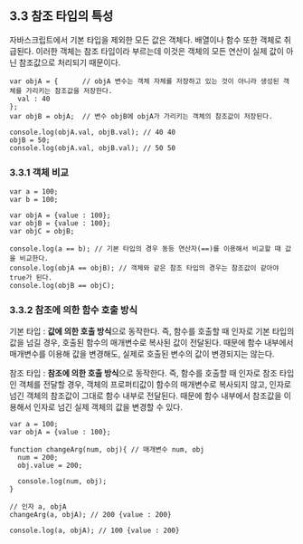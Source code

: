 ## 3.3 참조 타입의 특성 
자바스크립트에서 기본 타입을 제외한 모든 값은 객체다. 배열이나 함수 또한 객체로 취급된다. 이러한 객체는 참조 타입이라 부르는데 이것은 객체의 모든 연산이 실제 값이 아닌 참조값으로 처리되기 때문이다.

    var objA = {      // objA 변수는 객체 자체를 저장하고 있는 것이 아니라 생성된 객체를 가리키는 참조값을 저장한다.
      val : 40
    };
    var objB = objA;  // 변수 objB에 objA가 가리키는 객체의 참조값이 저장된다.

    console.log(objA.val, objB.val); // 40 40
    objB = 50;
    console.log(objA.val, objB.val); // 50 50

### 3.3.1 객체 비교
    var a = 100;
    var b = 100;

    var objA = {value : 100};
    var objB = {value : 100};
    var objC = objB;

    console.log(a == b); // 기본 타입의 경우 동등 연산자(==)를 이용해서 비교할 때 값을 비교한다.
    console.log(objA == objB); // 객체와 같은 참조 타입의 경우는 참조값이 같아야 true가 된다. 
    console.log(objB == objC);

### 3.3.2 참조에 의한 함수 호출 방식 
기본 타입 : **값에 의한 호출 방식**으로 동작한다. 즉, 함수를 호출할 때 인자로 기본 타입의 값을 넘길 경우, 호출된 함수의 매개변수로 복사된 값이 전달된다. 때문에 함수 내부에서 매개변수를 이용해 값을 변경해도, 실제로 호출된 변수의 값이 변경되지는 않는다.

참조 타입 : **참조에 의한 호출 방식**으로 동작한다. 즉, 함수를 호출할 때 인자로 참조 타입인 객체를 전달할 경우, 객체의 프로퍼티값이 함수의 매개변수로 복사되지 않고, 인자로 넘긴 객체의 참조값이 그대로 함수 내부로 전달된다. 때문에 함수 내부에서 참조값을 이용해서 인자로 넘긴 실제 객체의 값을 변경할 수 있다.

    var a = 100;
    var objA = {value : 100};

    function changeArg(num, obj){ // 매개변수 num, obj
      num = 200;
      obj.value = 200;

      console.log(num, obj);
    }

    // 인자 a, objA
    changeArg(a, objA); // 200 {value : 200}

    console.log(a, objA); // 100 {value : 200}
